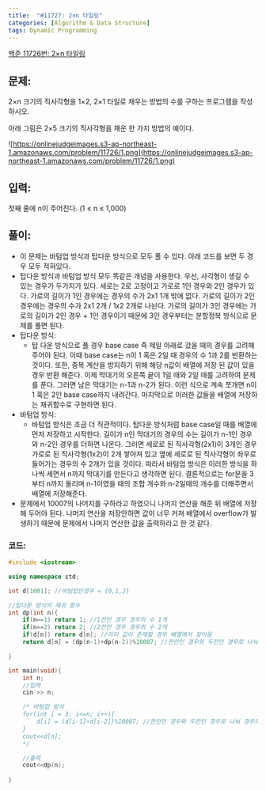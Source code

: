 ```yaml
---
title:  "#11727: 2×n 타일링"
categories: [Algorithm & Data Structure]
tags: Dynamic Programming
---
```


[백준 11726번: 2×n 타일링](https://www.acmicpc.net/problem/11726)

## 문제:

2×n 크기의 직사각형을 1×2, 2×1 타일로 채우는 방법의 수를 구하는 프로그램을 작성하시오.

아래 그림은 2×5 크기의 직사각형을 채운 한 가지 방법의 예이다.

![https://onlinejudgeimages.s3-ap-northeast-1.amazonaws.com/problem/11726/1.png](https://onlinejudgeimages.s3-ap-northeast-1.amazonaws.com/problem/11726/1.png)

## 입력:

첫째 줄에 n이 주어진다. (1 ≤ n ≤ 1,000)

## 풀이:

- 이 문제는 바텀업 방식과 탑다운 방식으로 모두 풀 수 있다. 아래 코드를 보면 두 경우 모두 적혀있다.
- 탑다운 방식과 바텀업 방식 모두 똑같은 개념을 사용한다. 우선, 사각형이 생길 수 있는 경우가 두가지가 있다. 세로는 2로 고정이고 가로로 1인 경우와 2인 경우가 있다.  가로의 길이가 1인 경우에는 경우의 수가 2x1 1개 밖에 없다. 가로의 길이가 2인 경우에는 경우의 수가 2x1 2개 / 1x2 2개로 나뉜다. 가로의 길이가 3인 경우에는 가로의 길이가 2인 경우 + 1인 경우이기 때문에  3인 경우부터는 분할정복 방식으로 문제를 풀면 된다.
- 탑다운 방식:
    - 탑 다운 방식으로 풀 경우 base case 즉 제일 아래로 갔을 때의 경우를 고려해주어야 된다. 이때 base case는 n이 1 혹은 2일 때 경우의 수 1과 2를 반환하는 것이다. 또한, 중복 계산을 방지하기 위해 해당 n값이 배열에 저장 된 값이 있을 경우 반환 해준다. 이제 막대기의 오른쪽 끝이 1일 때와 2일 때를 고려하여 문제를 푼다. 그러면 남은 막대기는 n-1과 n-2가 된다. 이런 식으로 계속 쪼개면 n이 1 혹은 2인 base case까지 내려간다. 마지막으로 이러한 값들을 배열에 저장하는 재귀함수로 구현하면 된다.
- 바텀업 방식:
    - 바텀업 방식은 조금 더 직관적이다. 탑다운 방식처럼 base case일 때를 배열에 먼저 저장하고 시작한다. 길이가 n인 막대기의 경우의 수는 길이가 n-1인 경우와 n-2인 경우를 더하면 나온다. 그러면 세로로 된 직사각형(2x1)이 3개인 경우 가로로 된 직사각형(1x2)이 2개 쌓아져 있고 옆에 세로로 된 직사각형이 좌우로 들어가는 경우의 수 2개가 있을 것이다. 따라서 바텀업 방식은 이러한 방식을 하나씩 세면서 n까지 막대기를 만든다고 생각하면 된다. 결론적으로는 for문을 3부터 n까지 돌리며 n-1이였을 때의 조합 개수와 n-2일때의 개수를 더해주면서 배열에 저장해준다.
- 문제에서 10007의 나머지를 구하라고 하였으니 나머지 연산을 해준 뒤 배열에 저장 해 두어야 된다. 나머지 연산을 저장안하면 값이 너무 커져 배열에서 overflow가 발생하기 때문에 문제에서 나머지 연산한 값을 출력하라고 한 것 같다.

### 코드:

```cpp
#include <iostream>

using namespace std;

int d[1001]; //바텀업인경우 = {0,1,2}

//탑다운 방식의 재귀 함수
int dp(int n){
	if(n==1) return 1; //1칸인 경우 경우의 수 1개
	if(n==2) return 2; //2칸인 경우 경우의 수 2개
	if(d[n]) return d[n]; //이미 값이 존재할 경우 배열에서 찾아옴
	return d[n] = (dp(n-1)+dp(n-2))%10007; //한칸인 경우와 두칸인 경우로 나눠 경우의 수 확인

}

int main(void){
	int n;
	//입력
	cin >> n;

	/* 바텀업 방식
	for(int i = 3; i<=n; i++){
		d[i] = (d[i-1]+d[i-2])%10007; //한칸인 경우와 두칸인 경우로 나눠 경우의 수 확인
	}
	cout<<d[n];
	*/

	//출력
	cout<<dp(n);
	
}
```